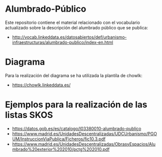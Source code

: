 # Alumbrado-Público

Este repositorio contiene el material relacionado con el vocabulario actualizado sobre la descripción del alumbrado público que se publica:
- http://vocab.linkeddata.es/datosabiertos/def/urbanismo-infraestructuras/alumbrado-publico/index-en.html

# Diagrama
Para la realización del diagrama se ha utilizada la plantila de chowlk:  
- https://chowlk.linkeddata.es/

# Ejemplos para la realización de las listas SKOS

- https://datos.gob.es/es/catalogo/l03380010-alumbrado-publico
- https://www.madrid.es/UnidadesDescentralizadas/UDCUrbanismo/PGOUM/InstruccionViaPublica/Ficheros/fic10.3.pdf
- https://www.madrid.es/UnidadesDescentralizadas/ObrasyEspacios/Alumbrado%20exterior%202010/pctg%202010.pdf
